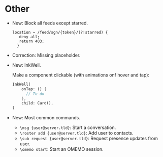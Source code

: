 # Other

* New: Block all feeds except starred.

    ```nginx
    location ~ /feed/sgn/{token}/(?!starred) {
       deny all;
       return 403;
      }
    ```
    

* Correction: Missing placeholder.
* New: InkWell.

    Make a component clickable (with animations onf hover and tap):
    
    ```dart
    InkWell(
        onTap: () {
          // To do
        },
        child: Card(),
    )
    ```
    

* New: Most common commands.

    * `\msg {user@server.tld}`: Start a conversation.
    * `\roster add {user@server.tld}`: Add user to contacts.
    * `\sub request {user@server.tld}`: Request presence updates from user.
    * `\omemo start`: Start an OMEMO session.
